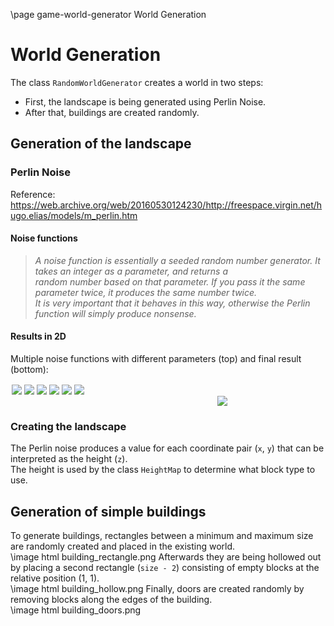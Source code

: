 \page game-world-generator World Generation

# World Generation

The class `RandomWorldGenerator` creates a world in two steps:

* First, the landscape is being generated using Perlin Noise.
* After that, buildings are created randomly.

## Generation of the landscape

### Perlin Noise

Reference: https://web.archive.org/web/20160530124230/http://freespace.virgin.net/hugo.elias/models/m_perlin.htm

#### Noise functions

> *A noise function is essentially a seeded random number generator. It takes an integer as a parameter, and returns a  
> random number based on that parameter. If you pass it the same parameter twice, it produces the same number twice.  
> It is very important that it behaves in this way, otherwise the Perlin function will simply produce nonsense.*

#### Results in 2D

Multiple noise functions with different parameters (top) and final result (bottom):
<div>
    <img style = "float: left; margin: 2px;" src = "perlin_a.jpg" />
    <img style = "float: left; margin: 2px;" src = "perlin_b.jpg" />
    <img style = "float: left; margin: 2px;" src = "perlin_c.jpg" />
    <img style = "float: left; margin: 2px;" src = "perlin_d.jpg" />
    <img style = "float: left; margin: 2px;" src = "perlin_e.jpg" />
    <img style = "float: left; margin: 2px;" src = "perlin_f.jpg" />
</div>

<img style = "clear: both; display: block; margin-left: 331px;" src = "perlin_result.jpg" />

### Creating the landscape

The Perlin noise produces a value for each coordinate pair (`x`, `y`) that can be interpreted as the height (`z`).  
The height is used by the class `HeightMap` to determine what block type to use.

## Generation of simple buildings

To generate buildings, rectangles between a minimum and maximum size are randomly created and placed in the existing
world.  
\image html building_rectangle.png
Afterwards they are being hollowed out by placing a second rectangle (`size - 2`) consisting of empty blocks at the
relative position (1, 1).  
\image html building_hollow.png
Finally, doors are created randomly by removing blocks along the edges of the building.  
\image html building_doors.png